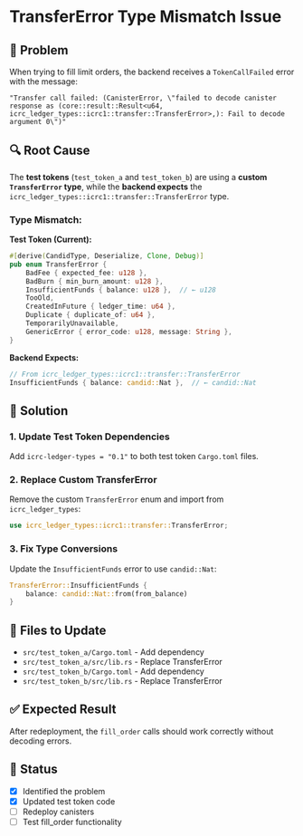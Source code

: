 # TransferError Type Mismatch Issue

## 🐛 **Problem**

When trying to fill limit orders, the backend receives a `TokenCallFailed` error with the message:

```
"Transfer call failed: (CanisterError, \"failed to decode canister response as (core::result::Result<u64, icrc_ledger_types::icrc1::transfer::TransferError>,): Fail to decode argument 0\")"
```

## 🔍 **Root Cause**

The **test tokens** (`test_token_a` and `test_token_b`) are using a **custom `TransferError` type**, while the **backend expects** the `icrc_ledger_types::icrc1::transfer::TransferError` type.

### **Type Mismatch:**

**Test Token (Current):**

```rust
#[derive(CandidType, Deserialize, Clone, Debug)]
pub enum TransferError {
    BadFee { expected_fee: u128 },
    BadBurn { min_burn_amount: u128 },
    InsufficientFunds { balance: u128 },  // ← u128
    TooOld,
    CreatedInFuture { ledger_time: u64 },
    Duplicate { duplicate_of: u64 },
    TemporarilyUnavailable,
    GenericError { error_code: u128, message: String },
}
```

**Backend Expects:**

```rust
// From icrc_ledger_types::icrc1::transfer::TransferError
InsufficientFunds { balance: candid::Nat },  // ← candid::Nat
```

## 🎯 **Solution**

### **1. Update Test Token Dependencies**

Add `icrc-ledger-types = "0.1"` to both test token `Cargo.toml` files.

### **2. Replace Custom TransferError**

Remove the custom `TransferError` enum and import from `icrc_ledger_types`:

```rust
use icrc_ledger_types::icrc1::transfer::TransferError;
```

### **3. Fix Type Conversions**

Update the `InsufficientFunds` error to use `candid::Nat`:

```rust
TransferError::InsufficientFunds {
    balance: candid::Nat::from(from_balance)
}
```

## 🔧 **Files to Update**

- `src/test_token_a/Cargo.toml` - Add dependency
- `src/test_token_a/src/lib.rs` - Replace TransferError
- `src/test_token_b/Cargo.toml` - Add dependency
- `src/test_token_b/src/lib.rs` - Replace TransferError

## ✅ **Expected Result**

After redeployment, the `fill_order` calls should work correctly without decoding errors.

## 📝 **Status**

- [x] Identified the problem
- [x] Updated test token code
- [ ] Redeploy canisters
- [ ] Test fill_order functionality
